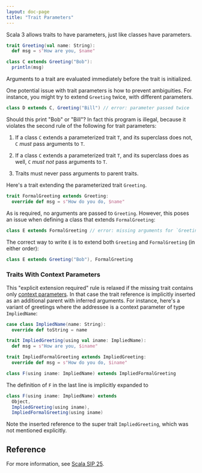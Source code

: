 ```yaml
---
layout: doc-page
title: "Trait Parameters"
---
```


Scala 3 allows traits to have parameters, just like classes have parameters.

```scala sc-id:1
trait Greeting(val name: String):
  def msg = s"How are you, $name"

class C extends Greeting("Bob"):
  println(msg)
```

Arguments to a trait are evaluated immediately before the trait is initialized.

One potential issue with trait parameters is how to prevent
ambiguities. For instance, you might try to extend `Greeting` twice,
with different parameters.

```scala sc:fail sc-compile-with:1
class D extends C, Greeting("Bill") // error: parameter passed twice
```

Should this print "Bob" or "Bill"? In fact this program is illegal,
because it violates the second rule of the following for trait parameters:

 1. If a class `C` extends a parameterized trait `T`, and its superclass does not, `C` _must_ pass arguments to `T`.

 2. If a class `C` extends a parameterized trait `T`, and its superclass does as well, `C` _must not_  pass arguments to `T`.

 3. Traits must never pass arguments to parent traits.

Here's a trait extending the parameterized trait `Greeting`.

```scala sc-compile-with:1 sc-id:2
trait FormalGreeting extends Greeting:
  override def msg = s"How do you do, $name"
```
As is required, no arguments are passed to `Greeting`. However, this poses an issue
when defining a class that extends `FormalGreeting`:

```scala sc:fail sc-compile-with:2
class E extends FormalGreeting // error: missing arguments for `Greeting`.
```

The correct way to write `E` is to extend both `Greeting` and
`FormalGreeting` (in either order):

```scala sc-compile-with:2
class E extends Greeting("Bob"), FormalGreeting
```

### Traits With Context Parameters

This "explicit extension required" rule is relaxed if the missing trait contains only
[context parameters](../contextual/using-clauses). In that case the trait reference is
implicitly inserted as an additional parent with inferred arguments. For instance,
here's a variant of greetings where the addressee is a context parameter of type
`ImpliedName`:

```scala
case class ImpliedName(name: String):
  override def toString = name

trait ImpliedGreeting(using val iname: ImpliedName):
  def msg = s"How are you, $iname"

trait ImpliedFormalGreeting extends ImpliedGreeting:
  override def msg = s"How do you do, $iname"

class F(using iname: ImpliedName) extends ImpliedFormalGreeting
```

The definition of `F` in the last line is implicitly expanded to
```scala sc:nocompile
class F(using iname: ImpliedName) extends
  Object,
  ImpliedGreeting(using iname),
  ImpliedFormalGreeting(using iname)
```
Note the inserted reference to the super trait `ImpliedGreeting`, which was not mentioned explicitly.

## Reference

For more information, see [Scala SIP 25](http://docs.scala-lang.org/sips/pending/trait-parameters.html).
